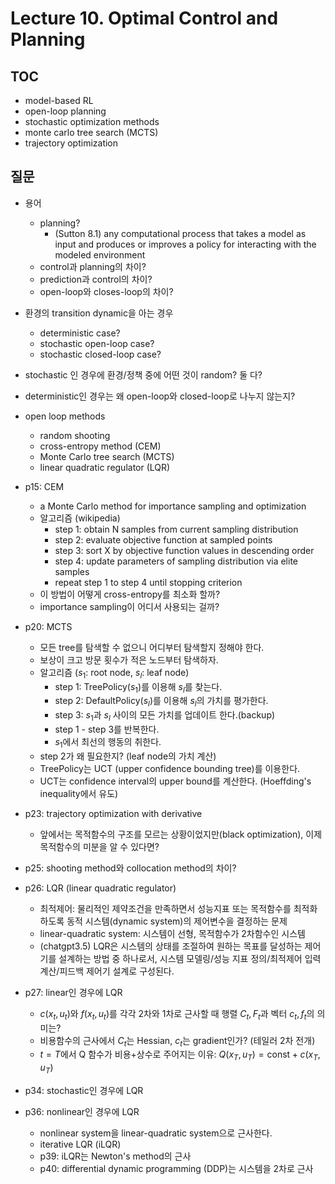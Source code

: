 # Lecture 10. Optimal Control and Planning

## TOC
- model-based RL
- open-loop planning
- stochastic optimization methods
- monte carlo tree search (MCTS)
- trajectory optimization

## 질문
- 용어
  - planning?
    - (Sutton 8.1) any computational process that takes a model as input and produces or improves a policy for interacting with the modeled environment
  - control과 planning의 차이?
  - prediction과 control의 차이?
  - open-loop와 closes-loop의 차이?  
- 환경의 transition dynamic을 아는 경우
  - deterministic case?  
  - stochastic open-loop case?
  - stochastic closed-loop case?
- stochastic 인 경우에 환경/정책 중에 어떤 것이 random? 둘 다?
- deterministic인 경우는 왜 open-loop와 closed-loop로 나누지 않는지? 
- open loop methods
  - random shooting
  - cross-entropy method (CEM)
  - Monte Carlo tree search (MCTS)
  - linear quadratic regulator (LQR)

- p15: CEM
  - a Monte Carlo method for importance sampling and optimization
  - 알고리즘 (wikipedia)
    - step 1: obtain N samples from current sampling distribution
    - step 2: evaluate objective function at sampled points
    - step 3: sort X by objective function values in descending order
    - step 4: update parameters of sampling distribution via elite samples
    - repeat step 1 to step 4 until stopping criterion
  - 이 방법이 어떻게 cross-entropy를 최소화 할까?
  - importance sampling이 어디서 사용되는 걸까?
- p20: MCTS
  - 모든 tree를 탐색할 수 없으니 어디부터 탐색할지 정해야 한다.
  - 보상이 크고 방문 횟수가 적은 노드부터 탐색하자. 
  - 알고리즘 ($s_1$: root node, $s_l$: leaf node)
    - step 1: TreePolicy($s_1$)를 이용해 $s_l$를 찾는다.
    - step 2: DefaultPolicy($s_l$)를 이용해 $s_l$의 가치를 평가한다.
    - step 3: $s_1$과 $s_l$ 사이의 모든 가치를 업데이트 한다.(backup)
    - step 1 - step 3를 반복한다.
    - $s_1$에서 최선의 행동의 취한다.
  - step 2가 왜 필요한지? (leaf node의 가치 계산)
  - TreePolicy는 UCT (upper confidence bounding tree)를 이용한다.
  - UCT는 confidence interval의 upper bound를 계산한다. (Hoeffding's inequality에서 유도)
- p23: trajectory optimization with derivative
  - 앞에서는 목적함수의 구조를 모르는 상황이었지만(black optimization), 이제 목적함수의 미분을 알 수 있다면?
- p25: shooting method와 collocation method의 차이?
- p26: LQR (linear quadratic regulator)  
  - 최적제어: 물리적인 제약조건을 만족하면서 성능지표 또는 목적함수를 최적화하도록 동적 시스템(dynamic system)의 제어변수을 결정하는 문제
  - linear-quadratic system: 시스템이 선형, 목적함수가 2차함수인 시스템  
  - (chatgpt3.5) LQR은 시스템의 상태를 조절하여 원하는 목표를 달성하는 제어기를 설계하는 방법 중 하나로서, 시스템 모델링/성능 지표 정의/최적제어 입력 계산/피드백 제어기 설계로 구성된다.
- p27: linear인 경우에 LQR
  - $c(x_t,u_t)$와 $f(x_t,u_t)$를 각각 2차와 1차로 근사할 때 행렬 $C_t,F_t$과 벡터 $c_t,f_t$의 의미는?
  - 비용함수의 근사에서 $C_t$는 Hessian, $c_t$는 gradient인가? (테일러 2차 전개)
  - $t=T$에서 Q 함수가 비용+상수로 주어지는 이유: $Q(x_T,u_T)=\text{const}+c(x_T,u_T)$
- p34: stochastic인 경우에 LQR
- p36: nonlinear인 경우에 LQR
  - nonlinear system을 linear-quadratic system으로 근사한다.
  - iterative LQR (iLQR)
  - p39: iLQR는 Newton's method의 근사
  - p40: differential dynamic programming (DDP)는 시스템을 2차로 근사
    
